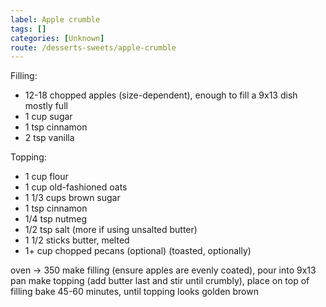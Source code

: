 ```yaml
---
label: Apple crumble
tags: []
categories: [Unknown]
route: /desserts-sweets/apple-crumble
---
```


Filling:
- 12-18 chopped apples (size-dependent), enough to fill a 9x13 dish mostly full
- 1 cup sugar
- 1 tsp cinnamon
- 2 tsp vanilla

Topping:
- 1 cup flour
- 1 cup old-fashioned oats
- 1 1/3 cups brown sugar
- 1 tsp cinnamon
- 1/4 tsp nutmeg
- 1/2 tsp salt (more if using unsalted butter)
- 1 1/2 sticks butter, melted
- 1+ cup chopped pecans (optional) (toasted, optionally)

oven -> 350
make filling (ensure apples are evenly coated), pour into 9x13 pan
make topping (add butter last and stir until crumbly), place on top of filling
bake 45-60 minutes, until topping looks golden brown